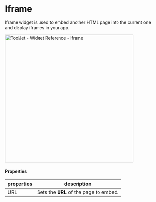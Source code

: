 # Iframe

Iframe widget is used to embed another HTML page into the current one and display iframes in your app.

<img class="screenshot-full" src="/img/widgets/iframe/iframe.gif" alt="ToolJet - Widget Reference - Iframe " height="420"/>

#### Properties
| properties      | description |
| ----------- | ----------- |
| URL | Sets the **URL** of the page to embed.  |